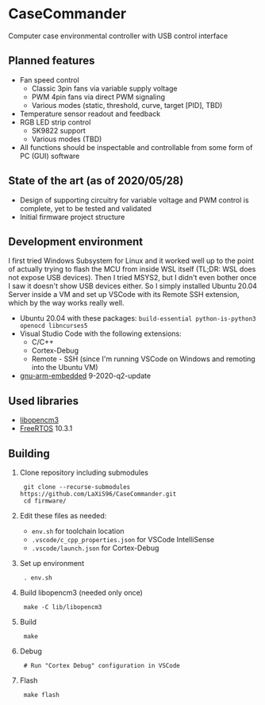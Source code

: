 # CaseCommander
Computer case environmental controller with USB control interface

## Planned features
- Fan speed control
    - Classic 3pin fans via variable supply voltage
    - PWM 4pin fans via direct PWM signaling
    - Various modes (static, threshold, curve, target [PID], TBD)
- Temperature sensor readout and feedback
- RGB LED strip control
    - SK9822 support
    - Various modes (TBD)
- All functions should be inspectable and controllable from some form of PC (GUI) software

## State of the art (as of 2020/05/28)
- Design of supporting circuitry for variable voltage and PWM control is complete, yet to be tested and validated
- Initial firmware project structure

## Development environment
I first tried Windows Subsystem for Linux and it worked well up to the point of actually trying to flash the MCU from inside WSL itself (TL;DR: WSL does not expose USB devices).
Then I tried MSYS2, but I didn't even bother once I saw it doesn't show USB devices either.
So I simply installed Ubuntu 20.04 Server inside a VM and set up VSCode with its Remote SSH extension, which by the way works really well.

- Ubuntu 20.04 with these packages: `build-essential python-is-python3 openocd libncurses5`
- Visual Studio Code with the following extensions:
    - C/C++
    - Cortex-Debug
    - Remote - SSH (since I'm running VSCode on Windows and remoting into the Ubuntu VM)
- [gnu-arm-embedded](https://developer.arm.com/tools-and-software/open-source-software/developer-tools/gnu-toolchain/gnu-rm) 9-2020-q2-update

## Used libraries
- [libopencm3](https://github.com/libopencm3/libopencm3)
- [FreeRTOS](https://www.freertos.org/) 10.3.1

## Building
1. Clone repository including submodules

        git clone --recurse-submodules https://github.com/LaXiS96/CaseCommander.git
        cd firmware/

2. Edit these files as needed:
    - `env.sh` for toolchain location
    - `.vscode/c_cpp_properties.json` for VSCode IntelliSense
    - `.vscode/launch.json` for Cortex-Debug

3. Set up environment

        . env.sh

4. Build libopencm3 (needed only once)

        make -C lib/libopencm3

5. Build

        make

6. Debug

        # Run "Cortex Debug" configuration in VSCode

7. Flash

        make flash
